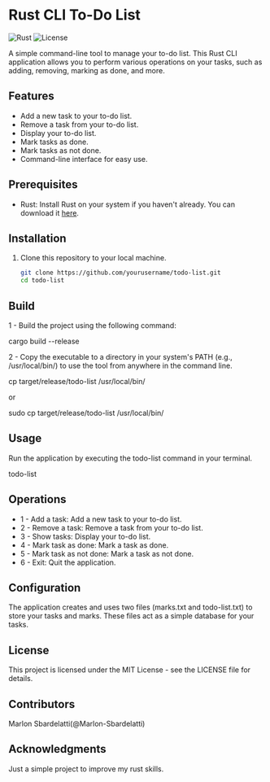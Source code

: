 # Rust CLI To-Do List

![Rust](https://img.shields.io/badge/language-Rust-orange.svg)
![License](https://img.shields.io/badge/license-MIT-blue.svg)

A simple command-line tool to manage your to-do list. This Rust CLI application allows you to perform various operations on your tasks, such as adding, removing, marking as done, and more.

## Features

- Add a new task to your to-do list.
- Remove a task from your to-do list.
- Display your to-do list.
- Mark tasks as done.
- Mark tasks as not done.
- Command-line interface for easy use.

## Prerequisites

- Rust: Install Rust on your system if you haven't already. You can download it [here](https://www.rust-lang.org/learn/get-started).

## Installation

1. Clone this repository to your local machine.
   ```bash
   git clone https://github.com/yourusername/todo-list.git
   cd todo-list

## Build

1 - Build the project using the following command:

cargo build --release

2 - Copy the executable to a directory in your system's PATH (e.g., /usr/local/bin/) to use the tool from anywhere in the command line.

cp target/release/todo-list /usr/local/bin/

or

sudo cp target/release/todo-list /usr/local/bin/

## Usage

Run the application by executing the todo-list command in your terminal.

todo-list

## Operations

- 1 - Add a task: Add a new task to your to-do list.
- 2 - Remove a task: Remove a task from your to-do list.
- 3 - Show tasks: Display your to-do list.
- 4 - Mark task as done: Mark a task as done.
- 5 - Mark task as not done: Mark a task as not done.
- 6 - Exit: Quit the application.

## Configuration
The application creates and uses two files (marks.txt and todo-list.txt) to store your tasks and marks. These files act as a simple database for your tasks.

## License
This project is licensed under the MIT License - see the LICENSE file for details.

## Contributors
Marlon Sbardelatti(@Marlon-Sbardelatti)

## Acknowledgments
Just a simple project to improve my rust skills.
